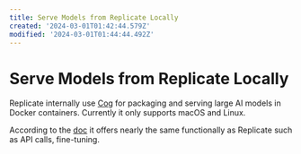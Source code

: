 ```yaml
---
title: Serve Models from Replicate Locally
created: '2024-03-01T01:42:44.579Z'
modified: '2024-03-01T01:44:44.492Z'
---
```


# Serve Models from Replicate Locally

Replicate internally use [Cog]() for packaging and serving large AI models in Docker containers. Currently it only supports macOS and Linux.

According to the [doc]() it offers nearly the same functionally as Replicate such as API calls, fine-tuning.
